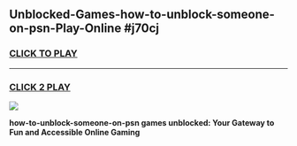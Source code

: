 
## Unblocked-Games-how-to-unblock-someone-on-psn-Play-Online #j70cj
<h3>
<a href="https://news.freeplayer.one?title=how-to-unblock-someone-on-psn&ref=3">CLICK TO PLAY</a></h3>
<hr>

<h3>
<a href="https://news.freeplayer.one?title=how-to-unblock-someone-on-psn&ref=3">CLICK 2 PLAY</a>
  
</h3>

<a href="https://news.freeplayer.one?title=how-to-unblock-someone-on-psn&ref=3"><img src="https://clearcache.store/games.png"></a>


**how-to-unblock-someone-on-psn games unblocked: Your Gateway to Fun and Accessible Online Gaming**
